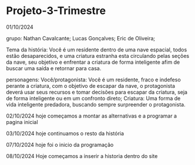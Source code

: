 # Projeto-3-Trimestre
01/10/2024

grupo: Nathan Cavalcante;
       Lucas Gonçalves;
       Eric de Oliveira;

Tema da história: Você é um residente dentro de uma nave espacial, todos estão desaparecidos, e uma criatura estranha esta circulando pelas seções da nave, seu objetivo e enfrentar a criatura de forma inteligente afim de buscar uma saída e retornar para casa.

personagens: Você/protagonista: Você é um residente, fraco e indefeso perante a criatura, com o objetivo de escapar da nave, o protagonista deverá usar seus recursos e tomar decisões para escapar da criatura, seja de forma inteligente ou em um confronto direto;
             Criatura: Uma forma de vida inteligente predadora, buscando sempre surpreender o protagonista.

02/10/2024
hoje começamos a montar as alternativas e a programar a pagina inicial

03/10/2024
hoje continuamos o resto da história

07/10/2024
hoje foi o inicio da programação

08/10/2024
Hoje começamos a inserir a historia dentro do site